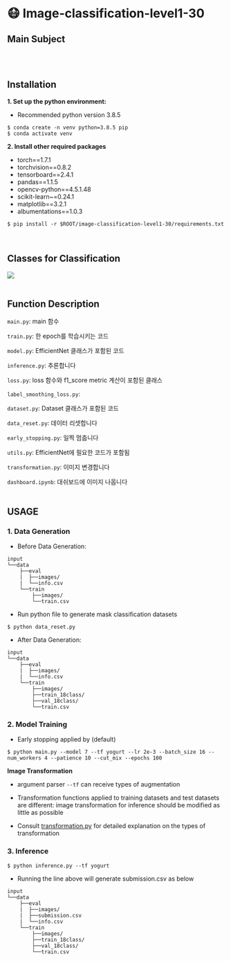 # :mask: Image-classification-level1-30

## Main Subject



<br/><br/>

## Installation
**1. Set up the python environment:**

- Recommended python version 3.8.5
```
$ conda create -n venv python=3.8.5 pip
$ conda activate venv
```
**2. Install other required packages**
  - torch==1.7.1
  - torchvision==0.8.2
  - tensorboard==2.4.1
  - pandas==1.1.5
  - opencv-python==4.5.1.48
  - scikit-learn~=0.24.1
  - matplotlib==3.2.1
  - albumentations==1.0.3

```
$ pip install -r $ROOT/image-classification-level1-30/requirements.txt
```
<br/>

## Classes for Classification
<img src=https://i.imgur.com/efDFm0m.png>
<br/><br/>

## Function Description
`main.py`: main 함수

`train.py`: 한 epoch를 학습시키는 코드

`model.py`: EfficientNet 클래스가 포함된 코드

`inference.py`: 추론합니다

`loss.py`: loss 함수와 f1_score metric 계산이 포함된 클래스

`label_smoothing_loss.py`:

`dataset.py`: Dataset 클래스가 포함된 코드

`data_reset.py`: 데이터 리셋합니다

`early_stopping.py`: 일찍 멈춥니다

`utils.py`: EfficientNet에 필요한 코드가 포함됨

`transformation.py`: 이미지 변경합니다

`dashboard.ipynb`: 대쉬보드에 이미지 나옵니다
<br/><br/>

## USAGE
### 1. Data Generation

- Before Data Generation:
```
input
└──data
    ├──eval
    |  ├──images/
    |  └──info.csv
    └──train
        ├──images/
        └──train.csv
```

- Run python file to generate mask classification datasets
```
$ python data_reset.py
```

- After Data Generation:
```
input
└──data
    ├──eval
    |  ├──images/
    |  └──info.csv
    └──train
        ├──images/
        ├──train_18class/
        ├──val_18class/
        └──train.csv
```

### 2. Model Training

- Early stopping applied by (default) 

```
$ python main.py --model 7 --tf yogurt --lr 2e-3 --batch_size 16 --num_workers 4 --patience 10 --cut_mix --epochs 100
```

**Image Transformation**<br>
- argument parser `--tf` can receive types of augmentation
- Transformation functions applied to training datasets and test datasets are different: image transformation for inference should be modified as little as possible

- Consult [transformation.py](https://github.com/boostcampaitech2/image-classification-level1-30/blob/main/transformation.py ) for detailed explanation on the types of transformation

### 3. Inference
```
$ python inference.py --tf yogurt
```
- Running the line above will generate submission.csv as below

```
input
└──data
    ├──eval
    |  ├──images/
    |  ├──submission.csv
    |  └──info.csv
    └──train
        ├──images/
        ├──train_18class/
        ├──val_18class/
        └──train.csv
```


